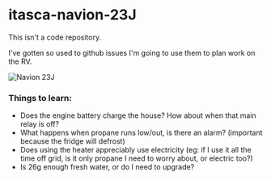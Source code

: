 # itasca-navion-23J

This isn't a code repository.

I've gotten so used to github issues I'm going to use them to plan work on the RV.

![Navion 23J](https://cloud.githubusercontent.com/assets/548809/15580313/08733dce-231d-11e6-92be-051a978b7844.JPG)

### Things to learn:

* Does the engine battery charge the house? How about when that main relay is off?
* What happens when propane runs low/out, is there an alarm? (important because the fridge will defrost)
* Does using the heater appreciably use electricity (eg: if I use it all the time off grid, is it only propane I need to worry about, or electric too?)
* Is 26g enough fresh water, or do I need to upgrade?
